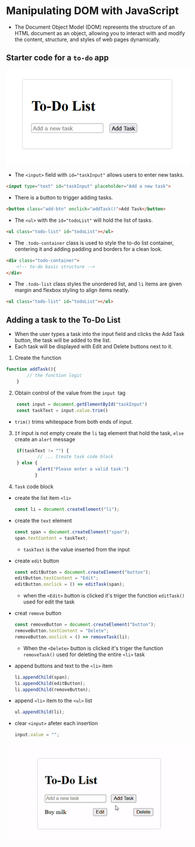 # Manipulating DOM with JavaScript

- The Document Object Model (DOM) represents the structure of an HTML document as an object, allowing you to interact with and modify the content, structure, and styles of web pages dynamically. 

## Starter code for a `to-do` app

![Alt text](img/to-do.png "to-do app")

- The `<input>` field with `id="taskInput"` allows users to enter new tasks.
```html
<input type="text" id="taskInput" placeholder="Add a new task">
```
- There is a button to trigger adding tasks.
```html
<button class="add-btn" onclick="addTask()">Add Task</button>
```
- The `<ul>` with the `id="todoList"` will hold the list of tasks.
```html
<ul class="todo-list" id="todoList"></ul>
```

- The `.todo-container` class is used to style the to-do list container, centering it and adding padding and borders for a clean look.

```html
<div class="todo-container">
    <!-- to-do basic structure -->
</div>

```
- The `.todo-list` class styles the unordered list, and `li` items are given margin and flexbox styling to align items neatly.
```html
<ul class="todo-list" id="todoList"></ul>
```

## Adding a task to the To-Do List

- When the user types a task into the input field and clicks the Add Task button, the task will be added to the list.
- Each task will be displayed with Edit and Delete buttons next to it.

1. Create the function
```js
function addTask(){
        // the function logic
    }
```

2. Obtain control of the value from the `input `tag

```js
    const input = document.getElementById("taskInput")
    const taskText = input.value.trim()
```
- `trim()`  trims whitespace from both ends of input.

3. `If` input is not empty create the `li` tag element that hold the task, `else` create an `alert` message

```js
    if(taskText != "") {
            // ... Create task code block
    } else {
            alert("Please enter a valid task:")
           }
```

4. `Task` code block

- create the list item `<li>`

    ```js
    const li = document.createElement("li");
    ```
- create the `text` element

    ```js
    const span = document.createElement("span");
    span.textContent = taskText;
    ```
    - `taskText` is the value inserted from the input

- create `edit` button

    ```js
    const editButton = document.createElement("button");
    editButton.textContent = "Edit";
    editButton.onclick = () => editTask(span);
    ```
    - when the `<Edit>` button is clicked it's triger the function `editTask()` used for edit the task 

- creat `remove` button

    ```js
    const removeButton = document.createElement("button");
    removeButton.textContent = "Delete";
    removeButton.onclick = () => removeTask(li);
    ```
    - When the `<Delete>` button is clicked it's triger the function `removeTask()` used for deleting the entire `<li>` task

- append buttons and text to the `<li>` item

    ```js
    li.appendChild(span);
    li.appendChild(editButton);
    li.appendChild(removeButton);
    ```
- append `<li>` item to the `<ul>` list

    ```js
    ul.appendChild(li);
    ```
- clear `<input>` afeter each insertion

    ```js
    input.value = "";
    ```

![Alt text](img/add-task.png "a title")
